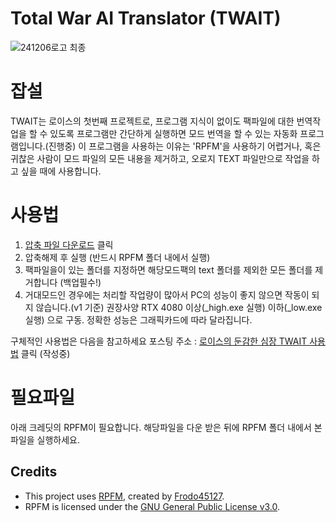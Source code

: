 # Total War AI Translator (TWAIT)


![241206로고 최종](https://github.com/user-attachments/assets/f1cd1fe9-1cf7-4444-9aca-eaa50aeffa45)


# 잡설
TWAIT는 로이스의 첫번째 프로젝트로, 프로그램 지식이 없이도 팩파일에 대한 번역작업을 할 수 있도록 프로그램만 간단하게 실행하면 모드 번역을 할 수 있는 자동화 프로그램입니다.(진행중)
이 프로그램을 사용하는 이유는 'RPFM'을 사용하기 어렵거나, 혹은 귀찮은 사람이 모드 파일의 모든 내용을 제거하고, 오로지 TEXT 파일만으로 작업을 하고 싶을 때에 사용합니다. 

# 사용법
1. <a href='https://github.com/Rawit-s/TWAIT/releases/download/v1.0/remove_non_text.7z' title='remove_non_text.7z 다운로드' style='text-align:center'>압축 파일 다운로드</a> 클릭
2. 압축해제 후 실행 (반드시 RPFM 폴더 내에서 실행)
3. 팩파일을이 있는 폴더를 지정하면 해당모드팩의 text 폴더를 제외한 모든 폴더를 제거합니다 (백업필수!)
4. 거대모드인 경우에는 처리할 작업량이 많아서 PC의 성능이 좋지 않으면 작동이 되지 않습니다.(v1 기준) 권장사양 RTX 4080 이상(_high.exe 실행) 이하(_low.exe 실행) 으로 구동. 정확한 성능은 그래픽카드에 따라 달라집니다.

구체적인 사용법은 다음을 참고하세요 포스팅 주소 : <a href='https://blog.naver.com/sjejfdlskek' target='_blank'>로이스의 둔감한 심장 TWAIT 사용법</a> 클릭 (작성중)

# 필요파일
아래 크레딧의 RPFM이 필요합니다. 해당파일을 다운 받은 뒤에 RPFM 폴더 내에서 본 파일을 실행하세요.


## Credits
- This project uses [RPFM](https://github.com/Frodo45127/rpfm), created by [Frodo45127](https://github.com/Frodo45127).
- RPFM is licensed under the [GNU General Public License v3.0](https://github.com/Frodo45127/rpfm/blob/master/LICENSE).
